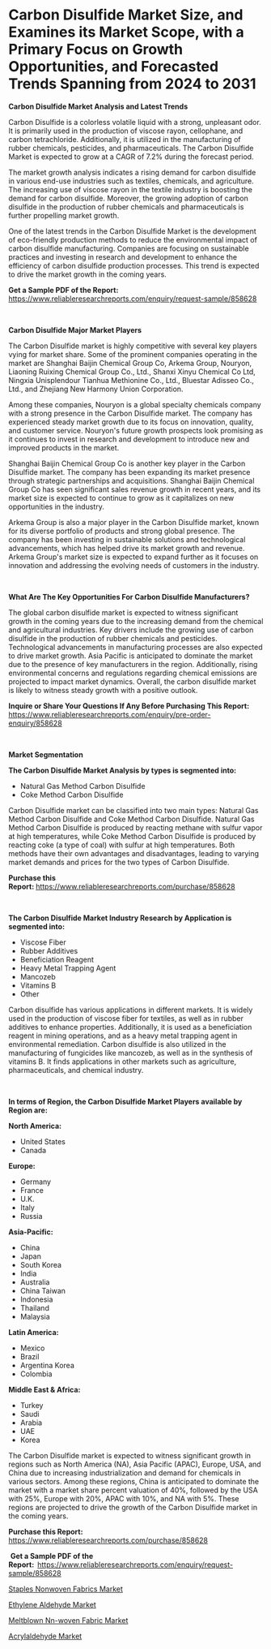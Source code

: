 <p><h1>Carbon Disulfide Market Size, and Examines its Market Scope, with a Primary Focus on Growth Opportunities, and Forecasted Trends Spanning from 2024 to 2031</h1></p><p><strong>Carbon Disulfide Market Analysis and Latest Trends</strong></p>
<p><p>Carbon Disulfide is a colorless volatile liquid with a strong, unpleasant odor. It is primarily used in the production of viscose rayon, cellophane, and carbon tetrachloride. Additionally, it is utilized in the manufacturing of rubber chemicals, pesticides, and pharmaceuticals. The Carbon Disulfide Market is expected to grow at a CAGR of 7.2% during the forecast period.</p><p>The market growth analysis indicates a rising demand for carbon disulfide in various end-use industries such as textiles, chemicals, and agriculture. The increasing use of viscose rayon in the textile industry is boosting the demand for carbon disulfide. Moreover, the growing adoption of carbon disulfide in the production of rubber chemicals and pharmaceuticals is further propelling market growth.</p><p>One of the latest trends in the Carbon Disulfide Market is the development of eco-friendly production methods to reduce the environmental impact of carbon disulfide manufacturing. Companies are focusing on sustainable practices and investing in research and development to enhance the efficiency of carbon disulfide production processes. This trend is expected to drive the market growth in the coming years.</p></p>
<p><strong>Get a Sample PDF of the Report:&nbsp;</strong> <a href="https://www.reliableresearchreports.com/enquiry/request-sample/858628">https://www.reliableresearchreports.com/enquiry/request-sample/858628</a></p>
<p>&nbsp;</p>
<p><strong>Carbon Disulfide Major Market Players</strong></p>
<p><p>The Carbon Disulfide market is highly competitive with several key players vying for market share. Some of the prominent companies operating in the market are Shanghai Baijin Chemical Group Co, Arkema Group, Nouryon, Liaoning Ruixing Chemical Group Co., Ltd., Shanxi Xinyu Chemical Co Ltd, Ningxia Unisplendour Tianhua Methionine Co., Ltd., Bluestar Adisseo Co., Ltd., and Zhejiang New Harmony Union Corporation.</p><p>Among these companies, Nouryon is a global specialty chemicals company with a strong presence in the Carbon Disulfide market. The company has experienced steady market growth due to its focus on innovation, quality, and customer service. Nouryon's future growth prospects look promising as it continues to invest in research and development to introduce new and improved products in the market.</p><p>Shanghai Baijin Chemical Group Co is another key player in the Carbon Disulfide market. The company has been expanding its market presence through strategic partnerships and acquisitions. Shanghai Baijin Chemical Group Co has seen significant sales revenue growth in recent years, and its market size is expected to continue to grow as it capitalizes on new opportunities in the industry.</p><p>Arkema Group is also a major player in the Carbon Disulfide market, known for its diverse portfolio of products and strong global presence. The company has been investing in sustainable solutions and technological advancements, which has helped drive its market growth and revenue. Arkema Group's market size is expected to expand further as it focuses on innovation and addressing the evolving needs of customers in the industry.</p></p>
<p>&nbsp;</p>
<p><strong>What Are The Key Opportunities For Carbon Disulfide Manufacturers?</strong></p>
<p><p>The global carbon disulfide market is expected to witness significant growth in the coming years due to the increasing demand from the chemical and agricultural industries. Key drivers include the growing use of carbon disulfide in the production of rubber chemicals and pesticides. Technological advancements in manufacturing processes are also expected to drive market growth. Asia Pacific is anticipated to dominate the market due to the presence of key manufacturers in the region. Additionally, rising environmental concerns and regulations regarding chemical emissions are projected to impact market dynamics. Overall, the carbon disulfide market is likely to witness steady growth with a positive outlook.</p></p>
<p><strong>Inquire or Share Your Questions If Any Before Purchasing This Report:</strong> <a href="https://www.reliableresearchreports.com/enquiry/pre-order-enquiry/858628">https://www.reliableresearchreports.com/enquiry/pre-order-enquiry/858628</a></p>
<p>&nbsp;</p>
<p><strong>Market Segmentation</strong></p>
<p><strong>The Carbon Disulfide Market Analysis by types is segmented into:</strong></p>
<p><ul><li>Natural Gas Method Carbon Disulfide</li><li>Coke Method Carbon Disulfide</li></ul></p>
<p><p>Carbon Disulfide market can be classified into two main types: Natural Gas Method Carbon Disulfide and Coke Method Carbon Disulfide. Natural Gas Method Carbon Disulfide is produced by reacting methane with sulfur vapor at high temperatures, while Coke Method Carbon Disulfide is produced by reacting coke (a type of coal) with sulfur at high temperatures. Both methods have their own advantages and disadvantages, leading to varying market demands and prices for the two types of Carbon Disulfide.</p></p>
<p><strong>Purchase this Report:&nbsp;</strong><a href="https://www.reliableresearchreports.com/purchase/858628">https://www.reliableresearchreports.com/purchase/858628</a></p>
<p>&nbsp;</p>
<p><strong>The Carbon Disulfide Market Industry Research by Application is segmented into:</strong></p>
<p><ul><li>Viscose Fiber</li><li>Rubber Additives</li><li>Beneficiation Reagent</li><li>Heavy Metal Trapping Agent</li><li>Mancozeb</li><li>Vitamins B</li><li>Other</li></ul></p>
<p><p>Carbon disulfide has various applications in different markets. It is widely used in the production of viscose fiber for textiles, as well as in rubber additives to enhance properties. Additionally, it is used as a beneficiation reagent in mining operations, and as a heavy metal trapping agent in environmental remediation. Carbon disulfide is also utilized in the manufacturing of fungicides like mancozeb, as well as in the synthesis of vitamins B. It finds applications in other markets such as agriculture, pharmaceuticals, and chemical industry.</p></p>
<p>&nbsp;</p>
<p><strong>In terms of Region, the Carbon Disulfide Market Players available by Region are:</strong></p>
<p>
    <p> <strong> North America: </strong>
        <ul>
            <li>United States</li>
            <li>Canada</li>
        </ul>
        </p> 
    <p> <strong> Europe: </strong>
        <ul>
            <li>Germany</li>
            <li>France</li>
            <li>U.K.</li>
            <li>Italy</li>
            <li>Russia</li>
        </ul>
        </p> 
    <p> <strong> Asia-Pacific: </strong>
        <ul>
            <li>China</li>
            <li>Japan</li>
            <li>South Korea</li>
            <li>India</li>
            <li>Australia</li>
            <li>China Taiwan</li>
            <li>Indonesia</li>
            <li>Thailand</li>
            <li>Malaysia</li>
        </ul>
        </p> 
    <p> <strong> Latin America: </strong>
        <ul>
            <li>Mexico</li>
            <li>Brazil</li>
            <li>Argentina Korea</li>
            <li>Colombia</li>
        </ul>
        </p> 
    <p> <strong> Middle East & Africa: </strong>
        <ul>
            <li>Turkey</li>
            <li>Saudi</li>
            <li>Arabia</li>
            <li>UAE</li>
            <li>Korea</li>
        </ul>
    </p>
    </p>
<p><p>The Carbon Disulfide market is expected to witness significant growth in regions such as North America (NA), Asia Pacific (APAC), Europe, USA, and China due to increasing industrialization and demand for chemicals in various sectors. Among these regions, China is anticipated to dominate the market with a market share percent valuation of 40%, followed by the USA with 25%, Europe with 20%, APAC with 10%, and NA with 5%. These regions are projected to drive the growth of the Carbon Disulfide market in the coming years.</p></p>
<p><strong>Purchase this Report: </strong><a href="https://www.reliableresearchreports.com/purchase/858628">https://www.reliableresearchreports.com/purchase/858628</a></p>
<p>&nbsp;<strong>Get a Sample PDF of the Report:&nbsp;&nbsp;</strong><a href="https://www.reliableresearchreports.com/enquiry/request-sample/858628">https://www.reliableresearchreports.com/enquiry/request-sample/858628</a></p>
<p><strong></strong></p>
<p><p><a href="https://issuu.com/reportprime-2/docs/staples-nonwoven-fabrics-market-size-2030.pptx">Staples Nonwoven Fabrics Market</a></p><p><a href="https://github.com/joannagoyvaerts/Market-Research-Report-List-1/blob/main/ethylene-aldehyde-market.md">Ethylene Aldehyde Market</a></p><p><a href="https://issuu.com/reportprime-2/docs/meltblown-nn-woven-fabric-market-size-2030.pptx">Meltblown Nn-woven Fabric Market</a></p><p><a href="https://github.com/lubmix/Market-Research-Report-List-1/blob/main/acrylaldehyde-market.md">Acrylaldehyde Market</a></p></p>